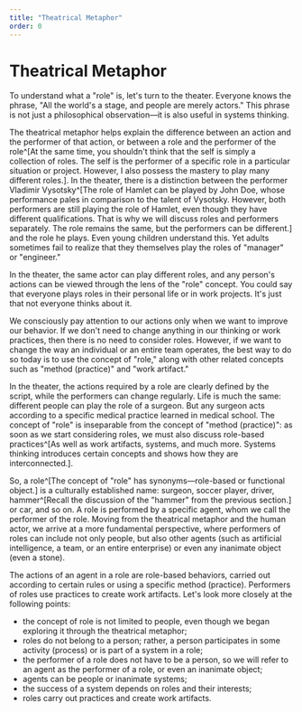 ```yaml
---
title: "Theatrical Metaphor"
order: 0
---
```


# Theatrical Metaphor

To understand what a "role" is, let's turn to the theater. Everyone knows the phrase, "All the world's a stage, and people are merely actors." This phrase is not just a philosophical observation—it is also useful in systems thinking.

The theatrical metaphor helps explain the difference between an action and the performer of that action, or between a role and the performer of the role^[At the same time, you shouldn't think that the self is simply a collection of roles. The self is the performer of a specific role in a particular situation or project. However, I also possess the mastery to play many different roles.]. In the theater, there is a distinction between the performer Vladimir Vysotsky^[The role of Hamlet can be played by John Doe, whose performance pales in comparison to the talent of Vysotsky. However, both performers are still playing the role of Hamlet, even though they have different qualifications. That is why we will discuss roles and performers separately. The role remains the same, but the performers can be different.] and the role he plays. Even young children understand this. Yet adults sometimes fail to realize that they themselves play the roles of "manager" or "engineer."

In the theater, the same actor can play different roles, and any person's actions can be viewed through the lens of the "role" concept. You could say that everyone plays roles in their personal life or in work projects. It's just that not everyone thinks about it.

We consciously pay attention to our actions only when we want to improve our behavior. If we don't need to change anything in our thinking or work practices, then there is no need to consider roles. However, if we want to change the way an individual or an entire team operates, the best way to do so today is to use the concept of "role," along with other related concepts such as "method (practice)" and "work artifact."

In the theater, the actions required by a role are clearly defined by the script, while the performers can change regularly. Life is much the same: different people can play the role of a surgeon. But any surgeon acts according to a specific medical practice learned in medical school. The concept of "role" is inseparable from the concept of "method (practice)": as soon as we start considering roles, we must also discuss role-based practices^[As well as work artifacts, systems, and much more. Systems thinking introduces certain concepts and shows how they are interconnected.].

So, a role^[The concept of "role" has synonyms—role-based or functional object.] is a culturally established name: surgeon, soccer player, driver, hammer^[Recall the discussion of the "hammer" from the previous section.] or car, and so on. A role is performed by a specific agent, whom we call the performer of the role. Moving from the theatrical metaphor and the human actor, we arrive at a more fundamental perspective, where performers of roles can include not only people, but also other agents (such as artificial intelligence, a team, or an entire enterprise) or even any inanimate object (even a stone).

The actions of an agent in a role are role-based behaviors, carried out according to certain rules or using a specific method (practice). Performers of roles use practices to create work artifacts. Let's look more closely at the following points:

* the concept of role is not limited to people, even though we began exploring it through the theatrical metaphor;
* roles do not belong to a person; rather, a person participates in some activity (process) or is part of a system in a role;
* the performer of a role does not have to be a person, so we will refer to an agent as the performer of a role, or even an inanimate object;
* agents can be people or inanimate systems;
* the success of a system depends on roles and their interests;
* roles carry out practices and create work artifacts.